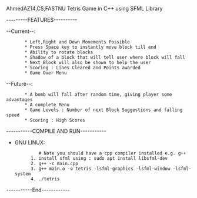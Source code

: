 AhmedAZ14,CS,FASTNU
Tetris Game in C++ using SFML Library

---------FEATURES----------

--Current--:
           
           * Left,Right and Down Movements Possible
           * Press Space key to instantly move block till end
           * Ability to rotate blocks
           * Shadow of a block that will tell user where block will fall 
           * Next Block will also be shown to help the user
           * Scoring : Lines Cleared and Points awarded
           * Game Over Menu
         
--Future--:
           
           * A bomb will fall after random time, giving player some advantages
           * A complete Menu
           * Game Levels : Number of next Block Suggestions and falling speed
           * Scoring : High Scores
           
                    

-----------COMPILE AND RUN-----------

* GNU LINUX: 

               # Note you should have a cpp compiler installed e.g. g++
            1. install sfml using : sudo apt install libsfml-dev
            2. g++ -c main.cpp
            3. g++ main.o -o tetris -lsfml-graphics -lsfml-window -lsfml-system
            4. ./tetris

-----------End------------
